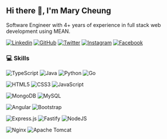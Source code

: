 ## Hi there 👋, I'm Mary Cheung

Software Engineer with 4+ years of experience in full stack web development using MEAN.

[![Linkedin](https://img.shields.io/badge/-Mary%20Cheung-0077B5?style=flat&logo=Linkedin&logoColor=white&link=https://ca.linkedin.com/in/marymwc/)](https://ca.linkedin.com/in/marymwc/)
[![GitHub](https://img.shields.io/github/followers/mzoengc?style=social)](https://github.com/mzoengc/)
[![Twitter](https://img.shields.io/twitter/follow/mzhkca?style=social)](https://twitter.com/mzhkca/)
[![Instagram](https://img.shields.io/badge/-Instagram-E4405F?style=flat&logo=Instagram&logoColor=white&link=https://instagram.com/mzhkca/)](https://instagram.com/mzhkca/)
[![Facebook](https://img.shields.io/badge/-Facebook-1877F2?style=flat&logo=Facebook&logoColor=white&link=https://facebook.com/mzhkca/)](https://facebook.com/mzhkca/)

### 💻 Skills
![TypeScript](https://img.shields.io/badge/typescript-%23007ACC.svg?style=for-the-badge&logo=typescript&logoColor=white)
![Java](https://img.shields.io/badge/java-%23ED8B00.svg?style=for-the-badge&logo=java&logoColor=white)
![Python](https://img.shields.io/badge/python-3670A0?style=for-the-badge&logo=python&logoColor=ffdd54)
![Go](https://img.shields.io/badge/go-%2300ADD8.svg?style=for-the-badge&logo=go&logoColor=white)


![HTML5](https://img.shields.io/badge/html5-%23E34F26.svg?style=for-the-badge&logo=html5&logoColor=white)
![CSS3](https://img.shields.io/badge/css3-%231572B6.svg?style=for-the-badge&logo=css3&logoColor=white)
![JavaScript](https://img.shields.io/badge/javascript-%23323330.svg?style=for-the-badge&logo=javascript&logoColor=%23F7DF1E)

![MongoDB](https://img.shields.io/badge/MongoDB-%234ea94b.svg?style=for-the-badge&logo=mongodb&logoColor=white)
![MySQL](https://img.shields.io/badge/mysql-%2300f.svg?style=for-the-badge&logo=mysql&logoColor=white)

![Angular](https://img.shields.io/badge/angular-%23DD0031.svg?style=for-the-badge&logo=angular&logoColor=white)
![Bootstrap](https://img.shields.io/badge/bootstrap-%23563D7C.svg?style=for-the-badge&logo=bootstrap&logoColor=white)

![Express.js](https://img.shields.io/badge/express.js-%23404d59.svg?style=for-the-badge&logo=express&logoColor=%2361DAFB)
![Fastify](https://img.shields.io/badge/fastify-%23000000.svg?style=for-the-badge&logo=fastify&logoColor=white)
![NodeJS](https://img.shields.io/badge/node.js-6DA55F?style=for-the-badge&logo=node.js&logoColor=white)

![Nginx](https://img.shields.io/badge/nginx-%23009639.svg?style=for-the-badge&logo=nginx&logoColor=white)
![Apache Tomcat](https://img.shields.io/badge/apache%20tomcat-%23F8DC75.svg?style=for-the-badge&logo=apache-tomcat&logoColor=black)